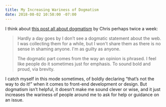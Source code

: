 ```yaml
---
title: My Increasing Wariness of Dogmatism
date: 2018-08-02 10:58:00 -07:00
---
```


I think about [this post all about dogmatism](https://css-tricks.com/increasing-wariness-dogmatism/) by Chris perhaps twice a week:

> Hardly a day goes by I don’t see a dogmatic statement about the web. I was collecting them for a while, but I won't share them as there is no sense in shaming anyone. I'm as guilty as anyone.
> 
> The dogmatic part comes from the way an opinion is phrased. I feel like people do it sometimes just for emphasis. To sound bold and proud, via brevity.

I catch myself in this mode sometimes, of boldly declaring “that’s not the way to do it!” when it comes to front-end development or design. But dogmatism isn’t helpful, it doesn’t make me sound clever or wise, and it just increases the wariness of people around me to ask for help or guidance on an issue.

